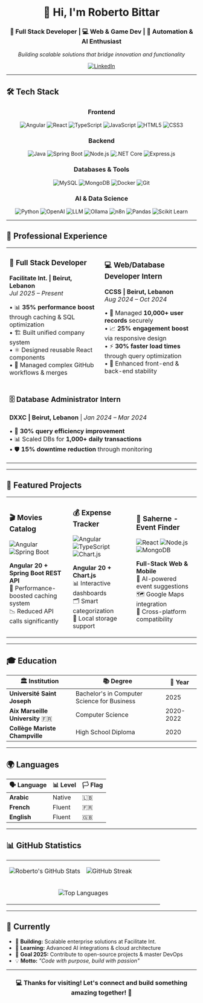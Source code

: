 # <div align="center">👋 Hi, I'm Roberto Bittar</div>

<div align="center">
  <h3>🚀 Full Stack Developer | 💻 Web & Game Dev | 🤖 Automation & AI Enthusiast</h3>
  <p>
    <em>Building scalable solutions that bridge innovation and functionality</em>
  </p>
</div>

<div align="center">
  
[![LinkedIn](https://img.shields.io/badge/LinkedIn-0077B5?style=for-the-badge&logo=linkedin&logoColor=white)](https://www.linkedin.com/in/roberto-bittar-83b508306/)
</div>

---

## 🛠️ Tech Stack

<div align="center">

### Frontend
![Angular](https://img.shields.io/badge/Angular-DD0031?style=for-the-badge&logo=angular&logoColor=white)
![React](https://img.shields.io/badge/React-20232A?style=for-the-badge&logo=react&logoColor=61DAFB)
![TypeScript](https://img.shields.io/badge/TypeScript-007ACC?style=for-the-badge&logo=typescript&logoColor=white)
![JavaScript](https://img.shields.io/badge/JavaScript-F7DF1E?style=for-the-badge&logo=javascript&logoColor=black)
![HTML5](https://img.shields.io/badge/HTML5-E34F26?style=for-the-badge&logo=html5&logoColor=white)
![CSS3](https://img.shields.io/badge/CSS3-1572B6?style=for-the-badge&logo=css3&logoColor=white)

### Backend
![Java](https://img.shields.io/badge/Java-ED8B00?style=for-the-badge&logo=openjdk&logoColor=white)
![Spring Boot](https://img.shields.io/badge/Spring_Boot-6DB33F?style=for-the-badge&logo=spring-boot&logoColor=white)
![Node.js](https://img.shields.io/badge/Node.js-43853D?style=for-the-badge&logo=node.js&logoColor=white)
![.NET Core](https://img.shields.io/badge/.NET_Core-5C2D91?style=for-the-badge&logo=.net&logoColor=white)
![Express.js](https://img.shields.io/badge/Express.js-404D59?style=for-the-badge&logo=express&logoColor=white)

### Databases & Tools
![MySQL](https://img.shields.io/badge/MySQL-4479A1?style=for-the-badge&logo=mysql&logoColor=white)
![MongoDB](https://img.shields.io/badge/MongoDB-4EA94B?style=for-the-badge&logo=mongodb&logoColor=white)
![Docker](https://img.shields.io/badge/Docker-2496ED?style=for-the-badge&logo=docker&logoColor=white)
![Git](https://img.shields.io/badge/Git-F05032?style=for-the-badge&logo=git&logoColor=white)

### AI & Data Science
![Python](https://img.shields.io/badge/Python-3776AB?style=for-the-badge&logo=python&logoColor=white)
![OpenAI](https://img.shields.io/badge/OpenAI-412991?style=for-the-badge&logo=openai&logoColor=white)
![LLM](https://img.shields.io/badge/LLM-FF6B6B?style=for-the-badge&logo=ai&logoColor=white)
![Ollama](https://img.shields.io/badge/Ollama-000000?style=for-the-badge&logo=llama&logoColor=white)
![n8n](https://img.shields.io/badge/n8n-EA4B71?style=for-the-badge&logo=n8n&logoColor=white)
![Pandas](https://img.shields.io/badge/Pandas-150458?style=for-the-badge&logo=pandas&logoColor=white)
![Scikit Learn](https://img.shields.io/badge/Scikit_Learn-F7931E?style=for-the-badge&logo=scikit-learn&logoColor=white)

</div>

---

## 💼 Professional Experience

<table>
<tr>
<td width="50%">

### 🚀 Full Stack Developer
**Facilitate Int. | Beirut, Lebanon**  
*Jul 2025 – Present*

• 📊 **35% performance boost** through caching & SQL optimization  
• 🏗️ Built unified company system  
• ⚛️ Designed reusable React components  
• 🔄 Managed complex GitHub workflows & merges  

</td>
<td width="50%">

### 💻 Web/Database Developer Intern
**CCSS | Beirut, Lebanon**  
*Aug 2024 – Oct 2024*

• 👥 Managed **10,000+ user records** securely  
• 📈 **25% engagement boost** via responsive design  
• ⚡ **30% faster load times** through query optimization  
• 🎯 Enhanced front-end & back-end stability  

</td>
</tr>
<tr>
<td colspan="2">

### 🗄️ Database Administrator Intern
**DXXC | Beirut, Lebanon** | *Jan 2024 – Mar 2024*

• 🔧 **30% query efficiency improvement**  
• 📊 Scaled DBs for **1,000+ daily transactions**  
• 🛡️ **15% downtime reduction** through monitoring  

</td>
</tr>
</table>

---

## 🚀 Featured Projects

<div align="center">

<table>
<tr>
<td width="33%">

### 🎬 Movies Catalog
![Angular](https://img.shields.io/badge/Angular-DD0031?style=flat-square&logo=angular&logoColor=white)
![Spring Boot](https://img.shields.io/badge/Spring_Boot-6DB33F?style=flat-square&logo=spring-boot&logoColor=white)

**Angular 20 + Spring Boot REST API**  
🚀 Performance-boosted caching system  
📉 Reduced API calls significantly  

</td>
<td width="33%">

### 💰 Expense Tracker
![Angular](https://img.shields.io/badge/Angular-DD0031?style=flat-square&logo=angular&logoColor=white)
![TypeScript](https://img.shields.io/badge/TypeScript-007ACC?style=flat-square&logo=typescript&logoColor=white)
![Chart.js](https://img.shields.io/badge/Chart.js-FF6384?style=flat-square&logo=chart.js&logoColor=white)

**Angular 20 + Chart.js**  
📊 Interactive dashboards  
🗂️ Smart categorization  
💾 Local storage support  

</td>
<td width="33%">

### 🎉 Saherne - Event Finder
![React](https://img.shields.io/badge/React-20232A?style=flat-square&logo=react&logoColor=61DAFB)
![Node.js](https://img.shields.io/badge/Node.js-43853D?style=flat-square&logo=node.js&logoColor=white)
![MongoDB](https://img.shields.io/badge/MongoDB-4EA94B?style=flat-square&logo=mongodb&logoColor=white)

**Full-Stack Web & Mobile**  
🤖 AI-powered event suggestions  
🗺️ Google Maps integration  
📱 Cross-platform compatibility  

</td>
</tr>
</table>

</div>

---

## 🎓 Education

<div align="center">

| 🏛️ Institution | 📚 Degree | 📅 Year |
|---|---|---|
| **Université Saint Joseph** | Bachelor's in Computer Science for Business | 2025 |
| **Aix Marseille University** 🇫🇷 | Computer Science | 2020-2022 |
| **Collège Mariste Champville** | High School Diploma | 2020 |

</div>

---

## 🌍 Languages

<div align="center">

| 🗣️ Language | 📊 Level | 🏳️ Flag |
|---|---|---|
| **Arabic** | Native | 🇱🇧 |
| **French** | Fluent | 🇫🇷 |
| **English** | Fluent | 🇬🇧 |

</div>

---

## 📊 GitHub Statistics

<div align="center">

<table>
<tr>
<td width="50%">

![Roberto's GitHub Stats](https://github-readme-stats.vercel.app/api?username=robertobi99&show_icons=true&theme=tokyonight&hide_border=true&count_private=true)

</td>
<td width="50%">

![GitHub Streak](https://streak-stats.demolab.com/?user=robertobi99&theme=tokyonight&hide_border=true)

</td>
</tr>
<tr>
<td colspan="2" align="center">

![Top Languages](https://github-readme-stats.vercel.app/api/top-langs/?username=robertobi99&layout=compact&theme=tokyonight&hide_border=true&langs_count=8)

</td>
</tr>
</table>


</div>

---

## 🎯 Currently

- 🔭 **Building:** Scalable enterprise solutions at Facilitate Int.
- 🌱 **Learning:** Advanced AI integrations & cloud architecture
- 🎯 **Goal 2025:** Contribute to open-source projects & master DevOps
- 💡 **Motto:** *"Code with purpose, build with passion"*

---

<div align="center">

### 💻 Thanks for visiting! Let's connect and build something amazing together! 🚀
</div>
